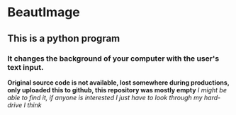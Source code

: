 # BeautImage
## This is a python program
### It changes the background of your computer with the user's text input. 
**Original source code is not available, lost somewhere during productions, only uploaded this to github, this repository was mostly empty**
*I might be able to find it, if anyone is interested I just have to look through my hard-drive I think*
